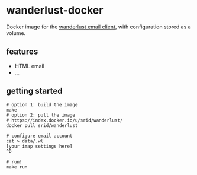 # wanderlust-docker

Docker image for the [wanderlust email client](http://www.emacswiki.org/emacs/WanderLust), with configuration stored as a volume.

## features

* HTML email
* ...

## getting started

```
# option 1: build the image
make
# option 2: pull the image
# https://index.docker.io/u/srid/wanderlust/
docker pull srid/wanderlust

# configure email account
cat > data/.wl
[your imap settings here]
^D

# run!
make run
```
